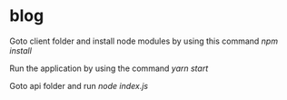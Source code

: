 # blog

Goto client folder and install node modules by using this command *npm install*

Run the application by using the command *yarn start*

Goto api folder and run *node index.js*
